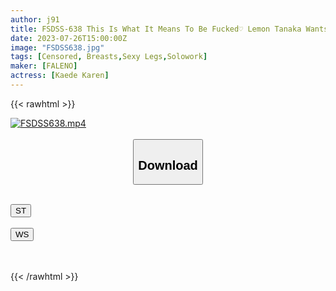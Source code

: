 ```yaml
---
author: j91
title: FSDSS-638 This Is What It Means To Be Fucked♡ Lemon Tanaka Wants To Be Fucked By Her Overwhelming Beauty And S Kawa Slut Tech Lemon Tanaka
date: 2023-07-26T15:00:00Z
image: "FSDSS638.jpg"
tags: [Censored, Breasts,Sexy Legs,Solowork]
maker: [FALENO]
actress: [Kaede Karen]
---
```



{{< rawhtml >}}

<div class="video" data-videoid="KJ3vadVBPai0qxL">
    <a href="javascript:;">
        <img src="https://my.j91.asia/posts/FSDSS638/FSDSS638.jpg" width="WIDTH" height="HEIGHT" alt="FSDSS638.mp4" loading="lazy">
    </a>
</div>

<script type="text/javascript" src="https://j91.asia/asset/on-demand-st.js"></script>

<br>
  <link rel="stylesheet" href="https://j91.asia/asset/bs5.css">
  
  <center>
  <button class="btn btn-primary" type="button" data-bs-toggle="collapse" data-bs-target=".multi-collapse" aria-expanded="false" aria-controls="multiCollapseExample1 multiCollapseExample2"><h2>Download</h2></button></center>
</p>
<div class="row">
  <div class="col">
    <div class="collapse multi-collapse" id="multiCollapseExample1">
      <div class="card card-body">
	      	      <br>
<div class="buttons">  
<a href="https://streamtape.to/v/KJ3vadVBPai0qxL"><button class="btn-hover color-3"><i class="fa fa-download"></i> ST</button></a></div>
    </div>
  </div>
</div>
  <div class="col">
    <div class="collapse multi-collapse" id="multiCollapseExample2">
      <div class="card card-body">
	      <br>
<div class="buttons">
    <a href="https://wolfstream.tv/fmjdsz7dd76o.html"><button class="btn-hover color-9"><i class="fa fa-download"></i> WS</button></a></div>
<br><br>
      </div>
    </div>
  </div>
</div>

{{< /rawhtml >}}
